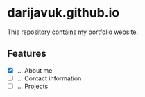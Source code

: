 # darijavuk.github.io

This repository contains my portfolio website.

## Features

- [x] ... About me
- [ ] ... Contact information
- [ ] ... Projects
